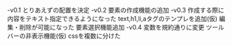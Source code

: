 -v0.1
  とりあえずの配置を決定
-v0.2
  要素の作成機能の追加
-v0.3
  作成する際に内容をテキスト指定できるようになった
  text,h1,li,aタグのテンプレを追加(仮)
  編集・削除が可能になった
  要素選択機能追加
-v0.4
  変数を規約通りに変更
  ツールバーの非表示機能(仮)
  cssを複数に分けた